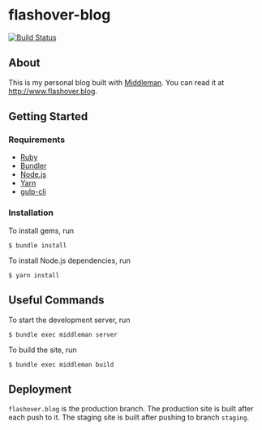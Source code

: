# flashover-blog
[![Build Status](https://travis-ci.com/jonaskay/flashover-blog.svg?branch=master)](https://travis-ci.com/jonaskay/flashover-blog)

## About

This is my personal blog built with [Middleman](https://middlemanapp.com/). You can read it at <http://www.flashover.blog>.

## Getting Started

### Requirements

* [Ruby](https://www.ruby-lang.org/en/)
* [Bundler](http://bundler.io/)
* [Node.js](https://nodejs.org/en/)
* [Yarn](https://yarnpkg.com/lang/en/)
* [gulp-cli](https://gulpjs.com/)

### Installation

To install gems, run

```
$ bundle install
```

To install Node.js dependencies, run

```
$ yarn install
```

## Useful Commands

To start the development server, run

    $ bundle exec middleman server

To build the site, run

    $ bundle exec middleman build

## Deployment

`flashover.blog` is the production branch. The production site is built after each push to it. The staging site is built after pushing to branch `staging`.
